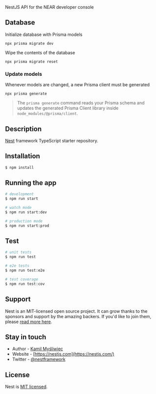 NestJS API for the NEAR developer console

## Database

Initialize database with Prisma models
```
npx prisma migrate dev
```

Wipe the contents of the database
```
npx prisma migrate reset
```

### Update models

Whenever models are changed, a new Prisma client must be generated
```
npx prisma generate
```

> The `prisma generate` command reads your Prisma schema and updates the generated Prisma Client library inside `node_modules/@prisma/client`. 

## Description

[Nest](https://github.com/nestjs/nest) framework TypeScript starter repository.

## Installation

```bash
$ npm install
```

## Running the app

```bash
# development
$ npm run start

# watch mode
$ npm run start:dev

# production mode
$ npm run start:prod
```

## Test

```bash
# unit tests
$ npm run test

# e2e tests
$ npm run test:e2e

# test coverage
$ npm run test:cov
```

## Support

Nest is an MIT-licensed open source project. It can grow thanks to the sponsors and support by the amazing backers. If you'd like to join them, please [read more here](https://docs.nestjs.com/support).

## Stay in touch

- Author - [Kamil Myśliwiec](https://kamilmysliwiec.com)
- Website - [https://nestjs.com](https://nestjs.com/)
- Twitter - [@nestframework](https://twitter.com/nestframework)

## License

Nest is [MIT licensed](LICENSE).
